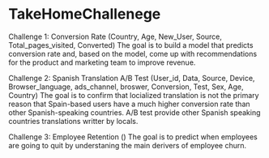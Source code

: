 # TakeHomeChallenege

Challenge 1: Conversion Rate (Country, Age, New_User, Source, Total_pages_visited, Converted)
             The goal is to build a model that predicts conversion rate and, based on the model, come up with recommendations for 
             the product and marketing team to improve revenue.
             
Challenge 2: Spanish Translation A/B Test (User_id, Data, Source, Device, Browser_language, ads_channel, broswer, Conversion, Test, 
             Sex, Age, Country)
             The goal is to confirm that locialized translation is not the primary reason that Spain-based users have a much higher 
             conversion rate than other Spanish-speaking countries. A/B test provide other Spanish speaking countries translations 
             writter by locals. 
             
Challenge 3: Employee Retention ()
             The goal is to predict when employees are going to quit by understaning the main derivers of employee churn. 























